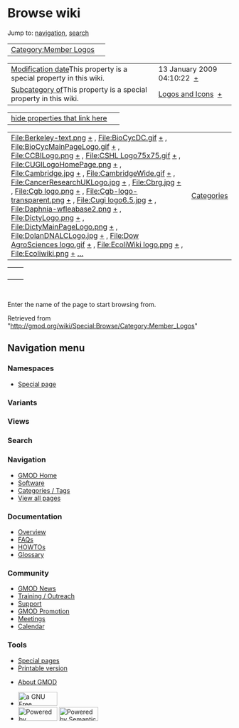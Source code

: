 <div id="mw-page-base" class="noprint">

</div>

<div id="mw-head-base" class="noprint">

</div>

<div id="content" class="mw-body" role="main">

<span id="top"></span>

<div id="mw-js-message" style="display:none;">

</div>



# <span dir="auto">Browse wiki</span>

<div id="bodyContent">

<div id="contentSub">

</div>

<div id="jump-to-nav" class="mw-jump">

Jump to: [navigation](#mw-navigation), [search](#p-search)

</div>

<div id="mw-content-text">

|  |  |
|----|----|
| [Category:Member Logos](/wiki/Category:Member_Logos "Category:Member Logos") |  |

|  |  |
|----|----|
| <span class="smw-highlighter" data-type="1" state="inline" data-title="Property"><span class="smwbuiltin">[Modification date](/wiki/Property:Modification_date "Property:Modification date")</span><span class="smwttcontent">This property is a special property in this wiki.</span></span> | <span class="smwb-value">13 January 2009 04:10:22  <span class="smwsearch">[+](/wiki/Special:SearchByProperty/Modification-20date/13-20January-202009-2004:10:22 "Special:SearchByProperty/Modification-20date/13-20January-202009-2004:10:22")</span></span> |
| <span class="smw-highlighter" data-type="1" state="inline" data-title="Property"><span class="smwbuiltin">[Subcategory of](/wiki/Property:Subcategory_of "Property:Subcategory of")</span><span class="smwttcontent">This property is a special property in this wiki.</span></span> | <span class="smwb-value">[Logos and Icons](/wiki/Category:Logos_and_Icons "Category:Logos and Icons")  <span class="smwsearch">[+](/wiki/Special:SearchByProperty/Subcategory-20of/Logos-20and-20Icons "Special:SearchByProperty/Subcategory-20of/Logos-20and-20Icons")</span></span> |

<span id="smw_browse_incoming"></span>

|  |  |
|----|----|
| [hide properties that link here](/mediawiki/index.php?title=Special:Browse&offset=0&dir=out&article=Category%3AMember+Logos)  |  |

|  |  |
|----|----|
| <span class="smwb-ivalue">[File:Berkeley-text.png](/wiki/File:Berkeley-text.png "File:Berkeley-text.png") <span class="smwbrowse">[+](/wiki/Special:Browse/File:Berkeley-2Dtext.png "Special:Browse/File:Berkeley-2Dtext.png")</span></span> , <span class="smwb-ivalue">[File:BioCycDC.gif](/wiki/File:BioCycDC.gif "File:BioCycDC.gif") <span class="smwbrowse">[+](/wiki/Special:Browse/File:BioCycDC.gif "Special:Browse/File:BioCycDC.gif")</span></span> , <span class="smwb-ivalue">[File:BioCycMainPageLogo.gif](/wiki/File:BioCycMainPageLogo.gif "File:BioCycMainPageLogo.gif") <span class="smwbrowse">[+](/wiki/Special:Browse/File:BioCycMainPageLogo.gif "Special:Browse/File:BioCycMainPageLogo.gif")</span></span> , <span class="smwb-ivalue">[File:CCBILogo.png](/wiki/File:CCBILogo.png "File:CCBILogo.png") <span class="smwbrowse">[+](/wiki/Special:Browse/File:CCBILogo.png "Special:Browse/File:CCBILogo.png")</span></span> , <span class="smwb-ivalue">[File:CSHL Logo75x75.gif](/wiki/File:CSHL_Logo75x75.gif "File:CSHL Logo75x75.gif") <span class="smwbrowse">[+](/wiki/Special:Browse/File:CSHL-20Logo75x75.gif "Special:Browse/File:CSHL-20Logo75x75.gif")</span></span> , <span class="smwb-ivalue">[File:CUGILogoHomePage.png](/wiki/File:CUGILogoHomePage.png "File:CUGILogoHomePage.png") <span class="smwbrowse">[+](/wiki/Special:Browse/File:CUGILogoHomePage.png "Special:Browse/File:CUGILogoHomePage.png")</span></span> , <span class="smwb-ivalue">[File:Cambridge.jpg](/wiki/File:Cambridge.jpg "File:Cambridge.jpg") <span class="smwbrowse">[+](/wiki/Special:Browse/File:Cambridge.jpg "Special:Browse/File:Cambridge.jpg")</span></span> , <span class="smwb-ivalue">[File:CambridgeWide.gif](/wiki/File:CambridgeWide.gif "File:CambridgeWide.gif") <span class="smwbrowse">[+](/wiki/Special:Browse/File:CambridgeWide.gif "Special:Browse/File:CambridgeWide.gif")</span></span> , <span class="smwb-ivalue">[File:CancerResearchUKLogo.jpg](/wiki/File:CancerResearchUKLogo.jpg "File:CancerResearchUKLogo.jpg") <span class="smwbrowse">[+](/wiki/Special:Browse/File:CancerResearchUKLogo.jpg "Special:Browse/File:CancerResearchUKLogo.jpg")</span></span> , <span class="smwb-ivalue">[File:Cbrg.jpg](/wiki/File:Cbrg.jpg "File:Cbrg.jpg") <span class="smwbrowse">[+](/wiki/Special:Browse/File:Cbrg.jpg "Special:Browse/File:Cbrg.jpg")</span></span> , <span class="smwb-ivalue">[File:Cgb logo.png](/wiki/File:Cgb_logo.png "File:Cgb logo.png") <span class="smwbrowse">[+](/wiki/Special:Browse/File:Cgb-20logo.png "Special:Browse/File:Cgb-20logo.png")</span></span> , <span class="smwb-ivalue">[File:Cgb-logo-transparent.png](/wiki/File:Cgb-logo-transparent.png "File:Cgb-logo-transparent.png") <span class="smwbrowse">[+](/wiki/Special:Browse/File:Cgb-2Dlogo-2Dtransparent.png "Special:Browse/File:Cgb-2Dlogo-2Dtransparent.png")</span></span> , <span class="smwb-ivalue">[File:Cugi logo6.5.jpg](/wiki/File:Cugi_logo6.5.jpg "File:Cugi logo6.5.jpg") <span class="smwbrowse">[+](/wiki/Special:Browse/File:Cugi-20logo6.5.jpg "Special:Browse/File:Cugi-20logo6.5.jpg")</span></span> , <span class="smwb-ivalue">[File:Daphnia-wfleabase2.png](/wiki/File:Daphnia-wfleabase2.png "File:Daphnia-wfleabase2.png") <span class="smwbrowse">[+](/wiki/Special:Browse/File:Daphnia-2Dwfleabase2.png "Special:Browse/File:Daphnia-2Dwfleabase2.png")</span></span> , <span class="smwb-ivalue">[File:DictyLogo.png](/wiki/File:DictyLogo.png "File:DictyLogo.png") <span class="smwbrowse">[+](/wiki/Special:Browse/File:DictyLogo.png "Special:Browse/File:DictyLogo.png")</span></span> , <span class="smwb-ivalue">[File:DictyMainPageLogo.png](/wiki/File:DictyMainPageLogo.png "File:DictyMainPageLogo.png") <span class="smwbrowse">[+](/wiki/Special:Browse/File:DictyMainPageLogo.png "Special:Browse/File:DictyMainPageLogo.png")</span></span> , <span class="smwb-ivalue">[File:DolanDNALCLogo.jpg](/wiki/File:DolanDNALCLogo.jpg "File:DolanDNALCLogo.jpg") <span class="smwbrowse">[+](/wiki/Special:Browse/File:DolanDNALCLogo.jpg "Special:Browse/File:DolanDNALCLogo.jpg")</span></span> , <span class="smwb-ivalue">[File:Dow AgroSciences logo.gif](/wiki/File:Dow_AgroSciences_logo.gif "File:Dow AgroSciences logo.gif") <span class="smwbrowse">[+](/wiki/Special:Browse/File:Dow-20AgroSciences-20logo.gif "Special:Browse/File:Dow-20AgroSciences-20logo.gif")</span></span> , <span class="smwb-ivalue">[File:EcoliWiki logo.png](/wiki/File:EcoliWiki_logo.png "File:EcoliWiki logo.png") <span class="smwbrowse">[+](/wiki/Special:Browse/File:EcoliWiki-20logo.png "Special:Browse/File:EcoliWiki-20logo.png")</span></span> , <span class="smwb-ivalue">[File:Ecoliwiki.png](/wiki/File:Ecoliwiki.png "File:Ecoliwiki.png") <span class="smwbrowse">[+](/wiki/Special:Browse/File:Ecoliwiki.png "Special:Browse/File:Ecoliwiki.png")</span></span> […](/mediawiki/index.php?title=Special:SearchByProperty&property=&value=Category%3AMember+Logos) | [Categories](/wiki/Special:Categories "Special:Categories") |

|     |     |
|-----|-----|
|     |     |

 

Enter the name of the page to start browsing from.  

</div>

<div class="printfooter">

Retrieved from
"<http://gmod.org/wiki/Special:Browse/Category:Member_Logos>"

</div>

<div id="catlinks" class="catlinks catlinks-allhidden">

</div>

<div class="visualClear">

</div>

</div>

</div>

<div id="mw-navigation">

## Navigation menu

<div id="mw-head">



<div id="left-navigation">

<div id="p-namespaces" class="vectorTabs" role="navigation"
aria-labelledby="p-namespaces-label">

### Namespaces

- <span id="ca-nstab-special">[Special
  page](/wiki/Special:Browse/Category:Member_Logos "This is a special page, you cannot edit the page itself")</span>

</div>

<div id="p-variants" class="vectorMenu emptyPortlet" role="navigation"
aria-labelledby="p-variants-label">

### 

### Variants[](#)

<div class="menu">

</div>

</div>

</div>

<div id="right-navigation">

<div id="p-views" class="vectorTabs emptyPortlet" role="navigation"
aria-labelledby="p-views-label">

### Views

</div>



</div>

<div id="p-search" role="search">

### Search

<div id="simpleSearch">

</div>

</div>

</div>

</div>

<div id="mw-panel">

<div id="p-logo" role="banner">

<a href="/wiki/Main_Page"
style="background-image: url(http://gmod.org/images/GMOD-cogs.png);"
title="Visit the main page"></a>

</div>

<div id="p-Navigation" class="portal" role="navigation"
aria-labelledby="p-Navigation-label">

### Navigation

<div class="body">

- <span id="n-GMOD-Home">[GMOD Home](/wiki/Main_Page)</span>
- <span id="n-Software">[Software](/wiki/GMOD_Components)</span>
- <span id="n-Categories-.2F-Tags">[Categories /
  Tags](/wiki/Categories)</span>
- <span id="n-View-all-pages">[View all
  pages](/wiki/Special:AllPages)</span>

</div>

</div>

<div id="p-Documentation" class="portal" role="navigation"
aria-labelledby="p-Documentation-label">

### Documentation

<div class="body">

- <span id="n-Overview">[Overview](/wiki/Overview)</span>
- <span id="n-FAQs">[FAQs](/wiki/Category:FAQ)</span>
- <span id="n-HOWTOs">[HOWTOs](/wiki/Category:HOWTO)</span>
- <span id="n-Glossary">[Glossary](/wiki/Glossary)</span>

</div>

</div>

<div id="p-Community" class="portal" role="navigation"
aria-labelledby="p-Community-label">

### Community

<div class="body">

- <span id="n-GMOD-News">[GMOD News](/wiki/GMOD_News)</span>
- <span id="n-Training-.2F-Outreach">[Training /
  Outreach](/wiki/Training_and_Outreach)</span>
- <span id="n-Support">[Support](/wiki/Support)</span>
- <span id="n-GMOD-Promotion">[GMOD
  Promotion](/wiki/GMOD_Promotion)</span>
- <span id="n-Meetings">[Meetings](/wiki/Meetings)</span>
- <span id="n-Calendar">[Calendar](/wiki/Calendar)</span>

</div>

</div>

<div id="p-tb" class="portal" role="navigation"
aria-labelledby="p-tb-label">

### Tools

<div class="body">

- <span id="t-specialpages"><a href="/wiki/Special:SpecialPages" accesskey="q"
  title="A list of all special pages [q]">Special pages</a></span>
- <span id="t-print"><a
  href="/mediawiki/index.php?title=Special:Browse/Category:Member_Logos&amp;printable=yes"
  rel="alternate" accesskey="p"
  title="Printable version of this page [p]">Printable version</a></span>

</div>

</div>

</div>

</div>

<div id="footer" role="contentinfo">

- <span id="footer-places-about">[About
  GMOD](/wiki/GMOD:About "GMOD:About")</span>

<!-- -->

- <span id="footer-copyrightico">[<img src="http://www.gnu.org/graphics/gfdl-logo-small.png" width="88"
  height="31" alt="a GNU Free Documentation License" />](http://www.gnu.org/licenses/fdl-1.3.html)</span>
- <span id="footer-poweredbyico">[<img src="/mediawiki/skins/common/images/poweredby_mediawiki_88x31.png"
  width="88" height="31" alt="Powered by MediaWiki" />](//www.mediawiki.org/)
  [<img
  src="/mediawiki/extensions/SemanticMediaWiki/includes/../resources/images/smw_button.png"
  width="88" height="31" alt="Powered by Semantic MediaWiki" />](https://www.semantic-mediawiki.org/wiki/Semantic_MediaWiki)</span>

<div style="clear:both">

</div>

</div>
